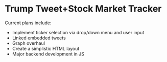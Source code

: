 # Trump Tweet+Stock Market Tracker

Current plans include:
  - Implement ticker selection via drop/down menu and user input
  - Linked embedded tweets
  - Graph overhaul
  - Create a simplistic HTML layout
  - Major backend development in JS
